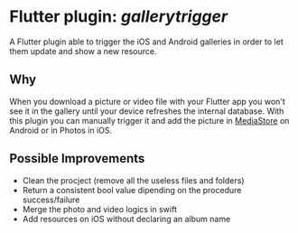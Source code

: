 # Flutter plugin: _gallerytrigger_
A Flutter plugin able to trigger the iOS and Android galleries in order to let them update and show a new resource.

## Why
When you download a picture or video file with your Flutter app you won't see it in the gallery until your device refreshes the internal database.
With this plugin you can manually trigger it and add the picture in [MediaStore](https://developer.android.com/reference/android/provider/MediaStore) on Android or in Photos in iOS.

## Possible Improvements
- Clean the procject (remove all the useless files and folders)
- Return a consistent bool value dipending on the procedure success/failure
- Merge the photo and video logics in swift
- Add resources on iOS without declaring an album name
